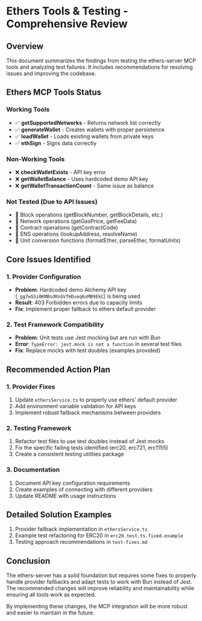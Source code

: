 # Ethers Tools & Testing - Comprehensive Review

## Overview
This document summarizes the findings from testing the ethers-server MCP tools and analyzing test failures. It includes recommendations for resolving issues and improving the codebase.

## Ethers MCP Tools Status

### Working Tools
- ✅ **getSupportedNetworks** - Returns network list correctly
- ✅ **generateWallet** - Creates wallets with proper persistence
- ✅ **loadWallet** - Loads existing wallets from private keys
- ✅ **ethSign** - Signs data correctly

### Non-Working Tools
- ❌ **checkWalletExists** - API key error
- ❌ **getWalletBalance** - Uses hardcoded demo API key
- ❌ **getWalletTransactionCount** - Same issue as balance

### Not Tested (Due to API Issues)
- 🔄 Block operations (getBlockNumber, getBlockDetails, etc.)
- 🔄 Network operations (getGasPrice, getFeeData)
- 🔄 Contract operations (getContractCode)
- 🔄 ENS operations (lookupAddress, resolveName)
- 🔄 Unit conversion functions (formatEther, parseEther, formatUnits)

## Core Issues Identified

### 1. Provider Configuration
- **Problem**: Hardcoded demo Alchemy API key (`_gg7wSSi0KMBsdKnGVfHDueq6xMB9EkC`) is being used
- **Result**: 403 Forbidden errors due to capacity limits
- **Fix**: Implement proper fallback to ethers default provider

### 2. Test Framework Compatibility
- **Problem**: Unit tests use Jest mocking but are run with Bun
- **Error**: `TypeError: jest.mock is not a function` in several test files
- **Fix**: Replace mocks with test doubles (examples provided)

## Recommended Action Plan

### 1. Provider Fixes
1. Update `ethersService.ts` to properly use ethers' default provider
2. Add environment variable validation for API keys
3. Implement robust fallback mechanisms between providers

### 2. Testing Framework
1. Refactor test files to use test doubles instead of Jest mocks
2. Fix the specific failing tests identified (erc20, erc721, erc1155)
3. Create a consistent testing utilities package

### 3. Documentation
1. Document API key configuration requirements
2. Create examples of connecting with different providers
3. Update README with usage instructions

## Detailed Solution Examples
1. Provider fallback implementation in `ethersService.ts`
2. Example test refactoring for ERC20 in `erc20.test.ts.fixed.example`
3. Testing approach recommendations in `test-fixes.md`

## Conclusion
The ethers-server has a solid foundation but requires some fixes to properly handle provider fallbacks and adapt tests to work with Bun instead of Jest. The recommended changes will improve reliability and maintainability while ensuring all tools work as expected.

By implementing these changes, the MCP integration will be more robust and easier to maintain in the future. 